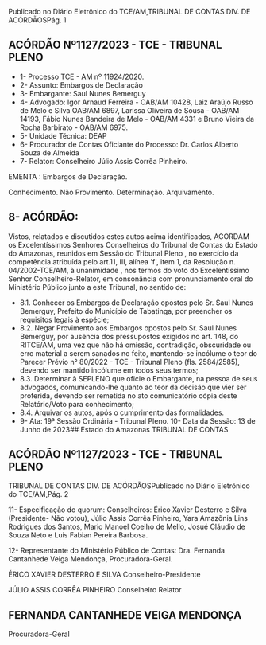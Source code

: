 Publicado  no  Diário  Eletrônico do TCE/AM,TRIBUNAL DE CONTAS DIV. DE ACÓRDÃOSPág. 1

## ACÓRDÃO Nº1127/2023 - TCE - TRIBUNAL PLENO

- 1- Processo TCE - AM nº 11924/2020.
- 2- Assunto: Embargos de Declaração
- 3- Embargante: Saul Nunes Bemerguy
- 4- Advogado: Igor Arnaud Ferreira - OAB/AM 10428, Laiz Araújo Russo de Melo e Silva OAB/AM 6897, Larissa Oliveira de Sousa - OAB/AM 14193, Fábio Nunes Bandeira de Melo - OAB/AM 4331 e Bruno Vieira da Rocha Barbirato - OAB/AM 6975.
- 5- Unidade Técnica: DEAP
- 6- Procurador de Contas Oficiante do Processo: Dr. Carlos Alberto Souza de Almeida
- 7- Relator: Conselheiro Júlio Assis Corrêa Pinheiro.

EMENTA : Embargos de Declaração.

Conhecimento. Não Provimento. Determinação. Arquivamento.

## 8- ACÓRDÃO:

Vistos, relatados e discutidos estes autos acima identificados, ACORDAM os Excelentíssimos Senhores Conselheiros do Tribunal de Contas do Estado do Amazonas, reunidos  em  Sessão  do Tribunal  Pleno ,  no  exercício  da  competência  atribuída  pelo art.11,  III,  alínea  'f',  item  1,  da  Resolução  n.  04/2002-TCE/AM, à  unanimidade ,  nos termos  do  voto  do  Excelentíssimo  Senhor  Conselheiro-Relator, em  consonância com pronunciamento oral do Ministério Público junto a este Tribunal, no sentido de:

- 8.1. Conhecer os  Embargos de Declaração opostos pelo Sr. Saul Nunes Bemerguy, Prefeito do  Município  de  Tabatinga,  por  preencher  os requisitos legais à espécie;
- 8.2. Negar Provimento aos Embargos opostos pelo Sr. Saul Nunes Bemerguy, por  ausência  dos  pressupostos  exigidos  no  art.  148,  do RITCE/AM, uma vez que não há omissão, contradição, obscuridade ou erro material a serem sanados no feito, mantendo-se incólume o teor do Parecer  Prévio n° 80/2022  -  TCE  -  Tribunal  Pleno  (fls.  2584/2585), devendo ser mantido incólume em todos seus termos;
- 8.3. Determinar à SEPLENO que oficie o Embargante, na pessoa de seus advogados,  comunicando-lhe  quanto  ao  teor  da  decisão  que  vier  ser proferida,  devendo  ser  remetida  no  ato  comunicatório  cópia  deste Relatório/Voto para conhecimento;
- 8.4. Arquivar os autos, após o cumprimento das formalidades.
- 9- Ata: 19ª Sessão Ordinária - Tribunal Pleno. 10-  Data da Sessão: 13 de Junho de 2023## Estado do Amazonas TRIBUNAL DE CONTAS

## ACÓRDÃO Nº1127/2023 - TCE - TRIBUNAL PLENO

TRIBUNAL DE CONTAS DIV. DE ACÓRDÃOSPublicado  no  Diário  Eletrônico do TCE/AM,Pág. 2

11-  Especificação do quorum: Conselheiros: Érico Xavier Desterro e Silva (Presidente- Não votou), Júlio Assis Corrêa Pinheiro, Yara Amazônia Lins Rodrigues dos Santos, Mario Manoel Coelho de Mello, Josué Cláudio de Souza Neto e Luis Fabian Pereira Barbosa.

12-  Representante do Ministério Público de Contas: Dra. Fernanda Cantanhede Veiga Mendonça, Procuradora-Geral.

ÉRICO XAVIER DESTERRO E SILVA Conselheiro-Presidente

JÚLIO ASSIS CORRÊA PINHEIRO Conselheiro Relator

## FERNANDA CANTANHEDE VEIGA MENDONÇA

Procuradora-Geral
